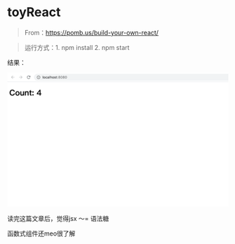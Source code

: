 # toyReact

> From：https://pomb.us/build-your-own-react/

> 运行方式：1. npm install 2. npm start

结果：

<img src="./image-20210429114550931.png" alt="image-20210429114550931" style="zoom:50%;" />

读完这篇文章后，觉得jsx ～= 语法糖

函数式组件还meo很了解